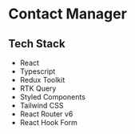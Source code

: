 # Contact Manager

## Tech Stack

- React
- Typescript
- Redux Toolkit
- RTK Query
- Styled Components
- Tailwind CSS
- React Router v6
- React Hook Form
